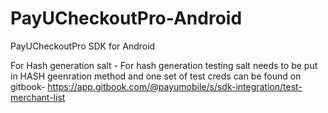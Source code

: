 # PayUCheckoutPro-Android
PayUCheckoutPro SDK for Android

For Hash generation salt - For hash generation testing salt needs to be put in HASH geenration method 
and one set of test creds can be found on gitbook- 
https://app.gitbook.com/@payumobile/s/sdk-integration/test-merchant-list
